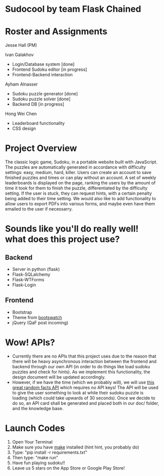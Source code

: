 # Sudocool by team Flask Chained  

# Roster and Assignments
Jesse Hall (PM)

Ivan Galakhov
* Login/Database system [done]
* Frontend Sudoku editor [in progress]
* Frontend-Backend interaction

Ayham Alnasser
* Sudoku puzzle generator [done]
* Sudoku puzzle solver [done]
* Backend DB [in progress]

Hong Wei Chen
* Leaderboard functionality
* CSS design


# Project Overview
The classic logic game, Sudoku, in a portable website built with JavaScript. The puzzles are automatically generated in accordance with difficulty settings: easy, medium, hard, killer. Users can create an account to save finished puzzles and times or can play without an account. A set of weekly leaderboards is displayed on the page, ranking the users by the amount of time it took for them to finish the puzzle, differentiated by the difficulty setting. If the user is stuck, they can request hints, with a certain penalty being added to their time setting. We would also like to add functionality to allow users to export PDFs into various forms, and maybe even have them emailed to the user if necessarry. 

# Sounds like you'll do really well! what does this project use?

## Backend
* Server in python (flask)
* Flask-SQLalchemy
* Flask-WTForms
* Flask-Login

## Frontend
* Bootstrap
* Theme from [bootswatch](https://bootswatch.com/)
* jQuery (QaF post incoming)

# Wow! APIs?
* Currently there are no APIs that this project uses due to the reason that there will be heavy asynchronous interaction between the frontend and backend through our own API (in order to do things like load sudoku puzzles and check for hints). As we implement this functionality, the design document will be updated accordingly. 
* However, if we have the time (which we probably will), we will use [this great random facts API](https://uselessfacts.jsph.pl/) which requires no API keys! The API will be used to give the user something to look at while their sudoku puzzle is loading (which could take upwards of 30 seconds). Once we decide to do so, an API card shall be generated and placed both in our doc/ folder, and the knowledge base. 


# Launch Codes 
1. Open Your Terminal
2. Make sure you have [make](https://www.gnu.org/software/make/) installed (hint hint, you probably do)
2. Type: "pip install -r requirements.txt"
3. Then type: "make run"
4. Have fun playing sudoku!! 
5. Leave us 5 stars on the App Store or Google Play Store!
